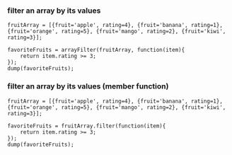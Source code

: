 ### filter an array by its values

```luceescript+trycf
fruitArray = [{fruit='apple', rating=4}, {fruit='banana', rating=1}, {fruit='orange', rating=5}, {fruit='mango', rating=2}, {fruit='kiwi', rating=3}];

favoriteFruits = arrayFilter(fruitArray, function(item){
    return item.rating >= 3;
});
dump(favoriteFruits);
```

### filter an array by its values (member function)

```luceescript+trycf
fruitArray = [{fruit='apple', rating=4}, {fruit='banana', rating=1}, {fruit='orange', rating=5}, {fruit='mango', rating=2}, {fruit='kiwi', rating=3}];

favoriteFruits = fruitArray.filter(function(item){
    return item.rating >= 3;
});
dump(favoriteFruits);
```
